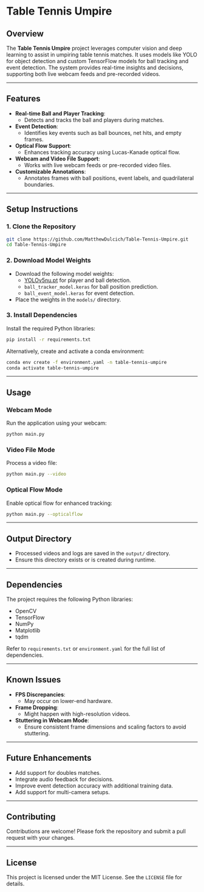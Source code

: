 # Table Tennis Umpire

## Overview
The **Table Tennis Umpire** project leverages computer vision and deep learning to assist in umpiring table tennis matches. It uses models like YOLO for object detection and custom TensorFlow models for ball tracking and event detection. The system provides real-time insights and decisions, supporting both live webcam feeds and pre-recorded videos.

---

## Features
- **Real-time Ball and Player Tracking**:
  - Detects and tracks the ball and players during matches.
- **Event Detection**:
  - Identifies key events such as ball bounces, net hits, and empty frames.
- **Optical Flow Support**:
  - Enhances tracking accuracy using Lucas-Kanade optical flow.
- **Webcam and Video File Support**:
  - Works with live webcam feeds or pre-recorded video files.
- **Customizable Annotations**:
  - Annotates frames with ball positions, event labels, and quadrilateral boundaries.

---

## Setup Instructions

### 1. Clone the Repository
```bash
git clone https://github.com/MatthewDulcich/Table-Tennis-Umpire.git
cd Table-Tennis-Umpire
```

### 2. Download Model Weights
- Download the following model weights:
  - [YOLOv5nu.pt](https://example.com/yolo5nu.pt) for player and ball detection.
  - `ball_tracker_model.keras` for ball position prediction.
  - `ball_event_model.keras` for event detection.
- Place the weights in the `models/` directory.

### 3. Install Dependencies
Install the required Python libraries:
```bash
pip install -r requirements.txt
```

Alternatively, create and activate a conda environment:
```bash
conda env create -f environment.yaml -n table-tennis-umpire
conda activate table-tennis-umpire
```

---

## Usage

### Webcam Mode
Run the application using your webcam:
```bash
python main.py
```

### Video File Mode
Process a video file:
```bash
python main.py --video
```

### Optical Flow Mode
Enable optical flow for enhanced tracking:
```bash
python main.py --opticalflow
```

---

## Output Directory
- Processed videos and logs are saved in the `output/` directory.
- Ensure this directory exists or is created during runtime.

---

## Dependencies
The project requires the following Python libraries:
- OpenCV
- TensorFlow
- NumPy
- Matplotlib
- tqdm

Refer to `requirements.txt` or `environment.yaml` for the full list of dependencies.

---

## Known Issues
- **FPS Discrepancies**:
  - May occur on lower-end hardware.
- **Frame Dropping**:
  - Might happen with high-resolution videos.
- **Stuttering in Webcam Mode**:
  - Ensure consistent frame dimensions and scaling factors to avoid stuttering.

---

## Future Enhancements
- Add support for doubles matches.
- Integrate audio feedback for decisions.
- Improve event detection accuracy with additional training data.
- Add support for multi-camera setups.

---

## Contributing
Contributions are welcome! Please fork the repository and submit a pull request with your changes.

---

## License
This project is licensed under the MIT License. See the `LICENSE` file for details.
